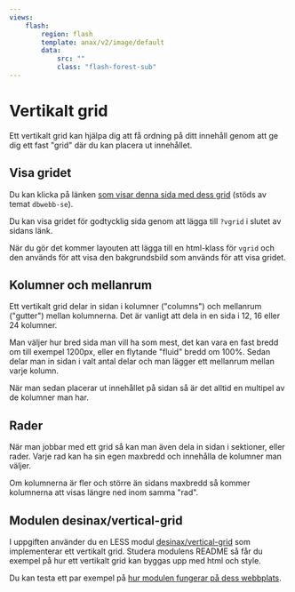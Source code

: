 ```yaml
---
views:
    flash:
        region: flash
        template: anax/v2/image/default
        data:
            src: ""
            class: "flash-forest-sub"
---
```

Vertikalt grid
=========================

Ett vertikalt grid kan hjälpa dig att få ordning på ditt innehåll genom att ge dig ett fast "grid" där du kan placera ut innehållet.



Visa gridet
-------------------------

Du kan klicka på länken [som visar denna sida med dess grid](verktyg/vertikalt-grid?vgrid) (stöds av temat `dbwebb-se`).

Du kan visa gridet för godtycklig sida genom att lägga till `?vgrid` i slutet av sidans länk.

När du gör det kommer layouten att lägga till en html-klass för `vgrid` och den används för att visa den bakgrundsbild som används för att visa gridet.



Kolumner och mellanrum
-------------------------

Ett vertikalt grid delar in sidan i kolumner ("columns") och mellanrum ("gutter") mellan kolumnerna. Det är vanligt att dela in en sida i 12, 16 eller 24 kolumner.

Man väljer hur bred sida man vill ha som mest, det kan vara en fast bredd om till exempel 1200px, eller en flytande "fluid" bredd om 100%. Sedan delar man in sidan i valt antal delar och man lägger ett mellanrum mellan varje kolumn.

När man sedan placerar ut innehållet på sidan så är det alltid en multipel av de kolumner man har.



Rader
-------------------------

När man jobbar med ett grid så kan man även dela in sidan i sektioner, eller rader. Varje rad kan ha sin egen maxbredd och innehålla de kolumner man väljer.

Om kolumnerna är fler och större än sidans maxbredd så kommer kolumnerna att visas längre ned inom samma "rad".



Modulen desinax/vertical-grid
-------------------------

I uppgiften använder du en LESS modul [desinax/vertical-grid](https://github.com/desinax/vertical-grid/) som implementerar ett vertikalt grid. Studera modulens README så får du exempel på hur ett vertikalt grid kan byggas upp med html och style.

Du kan testa ett par exempel på [hur modulen fungerar på dess webbplats](https://desinax.github.io/vertical-grid/htdocs/).
